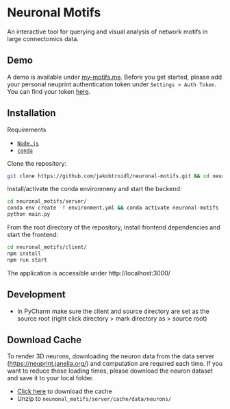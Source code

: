# Neuronal Motifs

An interactive tool for querying and visual analysis of network motifs in large connectomics data.

## Demo 
A demo is available under [my-motifs.me](http://my-motifs.me/). Before you get started, please add your personal neuprint authentication token under `Settings > Auth Token`. You can find your token [here](https://neuprint.janelia.org/account). 


## Installation

Requirements
* [`Node.js`](https://nodejs.org/en/)
* [`conda`](https://conda.io/projects/conda/en/latest/user-guide/install/index.html)

Clone the repository:
```bash
git clone https://github.com/jakobtroidl/neuronal-motifs.git && cd neuronal-motifs
```

Install/activate the conda environmeny and start the backend:
```bash
cd neuronal_motifs/server/
conda env create -f environment.yml && conda activate neuronal-motifs
python main.py
```

From the root directory of the repository, install frontend dependencies and start the frontend:
```bash
cd neuronal_motifs/client/
npm install
npm run start
```

The application is accessible under http://localhost:3000/

## Development
- In PyCharm make sure the client and source directory are set as the source root (right click directory > mark directory as > source root)

## Download Cache

To render 3D neurons, downloading the neuron data from the data server (https://neuprint.janelia.org/) and computation are required each time. If you want to reduce these loading times, please download the neuron dataset and save it to your local folder.
- [Click here](https://drive.google.com/file/d/1iv1AGUKxi55HWS2n8Yv_NY778I6OawG5/view?usp=share_link) to download the cache 
- Unzip to `neunonal_motifs/server/cache/data/neurons/`
